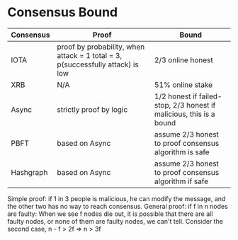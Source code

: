 Consensus Bound
==
|Consensus|Proof|Bound|
|-|-|-|
|IOTA|proof by probability, when attack = 1 total = 3, p(successfully attack) is low|2/3 online honest|
|XRB|N/A|51% online stake|
|Async|strictly proof by logic|1/2 honest if failed-stop, 2/3 honest if malicious, this is a bound|
|PBFT|based on Async|assume 2/3 honest to proof consensus algorithm is safe|
|Hashgraph|based on Async|assume 2/3 honest to proof consensus algorithm if safe|

Simple proof: if 1 in 3 people is malicious, he can modify the message, and the other two has no way to reach consensus.
General proof: if f in n nodes are faulty:
When we see f nodes die out, it is possible that there are all faulty nodes, or none of them are faulty nodes, we can't tell. Consider the second case, n - f > 2f => n > 3f